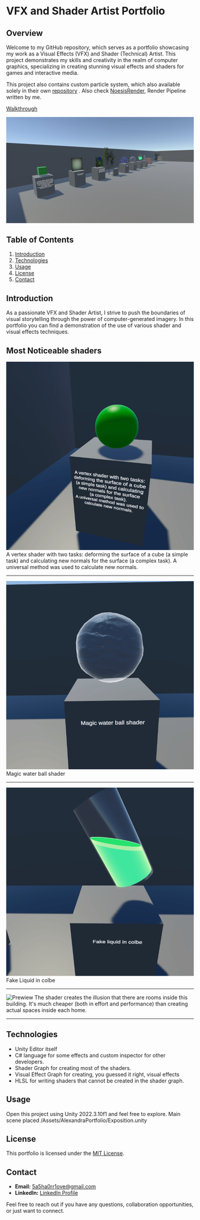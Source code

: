 # VFX and Shader Artist Portfolio

## Overview

Welcome to my GitHub repository, which serves as a portfolio showcasing my work as a Visual Effects (VFX) and Shader (Technical) Artist. This project demonstrates my skills and creativity in the realm of computer graphics, specializing in creating stunning visual effects and shaders for games and interactive media.

This project also contains custom particle system, which also available solely in their own [repository](https://github.com/5a5ha111/CustomVFX) . Also check [NoesisRender](https://github.com/5a5ha111/NoesisRender), Render Pipeline written by me.

[Walkthrough](https://youtu.be/dANNDLbDnuM)

![Prewiew](GitImages/Preview.png)  

## Table of Contents

1. [Introduction](#introduction)
2. [Technologies](#technologies)
3. [Usage](#usage)
4. [License](#license)
5. [Contact](#contact)

## Introduction

As a passionate VFX and Shader Artist, I strive to push the boundaries of visual storytelling through the power of computer-generated imagery. In this portfolio you can find a demonstration of the use of various shader and visual effects techniques.

## Most Noticeable shaders

![Prewiew](GitImages\Cuball.gif) 
A vertex shader with two tasks: deforming the surface of a cube (a simple task) and calculating new normals for the surface (a complex task). 
A universal method was used to calculate new normals.

---

![Prewiew](GitImages\MagickWaterBall.gif) 
Magic water ball shader

---

![Prewiew](GitImages\FakeLiquid.gif) 
Fake Liquid in colbe

---

![Prewiew](GitImages\Interior.gif)
The shader creates the illusion that there are rooms inside this building. It's much cheaper (both in effort and performance) than creating actual spaces inside each home.

---

## Technologies

- Unity Editor itself
- C# language for some effects and custom inspector for other developers.
- Shader Graph for creating most of the shaders.
- Visual Effect Graph for creating, you guessed it right, visual effects
- HLSL for writing shaders that cannot be created in the shader graph.

## Usage

Open this project using Unity 2022.3.10f1 and feel free to explore. Main scene placed /Assets/AlexandraPortfolio/Exposition.unity 

## License

This portfolio is licensed under the [MIT License](LICENSE).

## Contact

- **Email:** [5a5ha0rr1ove@gmail.com](mailto:5a5ha0rr1ove@gmail.com)
- **LinkedIn:** [LinkedIn Profile](https://www.linkedin.com/in/sasha-orlova-abb960273/)

Feel free to reach out if you have any questions, collaboration opportunities, or just want to connect.
